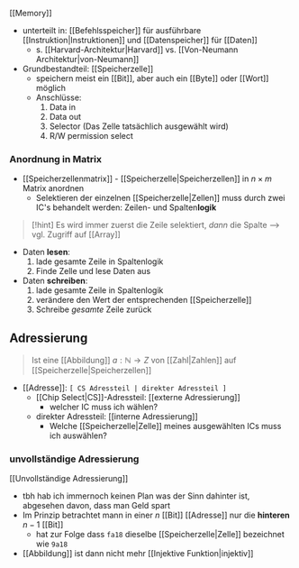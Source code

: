 [[Memory]]
- unterteilt in: [[Befehlsspeicher]] für ausführbare [[Instruktion|Instruktionen]] und [[Datenspeicher]] für [[Daten]]
	- s. [[Harvard-Architektur|Harvard]] vs. [[Von-Neumann Architektur|von-Neumann]]
- Grundbestandteil: [[Speicherzelle]]
	- speichern meist ein [[Bit]], aber auch ein [[Byte]] oder [[Wort]] möglich
	- Anschlüsse:
		1. Data in
		2. Data out
		3. Selector (Das Zelle tatsächlich ausgewählt wird)
		4. R/W permission select

### Anordnung in Matrix
- [[Speicherzellenmatrix]] - [[Speicherzelle|Speicherzellen]] in $n \times m$ Matrix anordnen
	- Selektieren der einzelnen [[Speicherzelle|Zellen]] muss durch zwei IC's behandelt werden: Zeilen- und Spalten**logik** 

> [!hint] Es wird immer zuerst die Zeile selektiert, _dann_ die Spalte --> vgl. Zugriff auf [[Array]]

- Daten **lesen**:
	1. lade gesamte Zeile in Spaltenlogik
	2. Finde Zelle und lese Daten aus
- Daten **schreiben**:
	1. lade gesamte Zeile in Spaltenlogik
	2. verändere den Wert der entsprechenden [[Speicherzelle]]
	3. Schreibe _gesamte_ Zeile zurück

## Adressierung
> Ist eine [[Abbildung]] $a: \mathbb{N} \rightarrow Z$ von [[Zahl|Zahlen]] auf [[Speicherzelle|Speicherzellen]]

- [[Adresse]]: `[ CS Adressteil | direkter Adressteil ]`
	- [[Chip Select|CS]]-Adressteil: [[externe Adressierung]]
		- welcher IC muss ich wählen?
	- direkter Adressteil: [[interne Adressierung]]
		- Welche [[Speicherzelle|Zelle]] meines ausgewählten ICs muss ich auswählen?
### unvollständige Adressierung
[[Unvollständige Adressierung]]
- tbh hab ich immernoch keinen Plan was der Sinn dahinter ist, abgesehen davon, dass man Geld spart
- Im Prinzip betrachtet mann in einer $n$ [[Bit]] [[Adresse]] nur die **hinteren** $n - 1$ [[Bit]]
	- hat zur Folge dass `fa18` dieselbe [[Speicherzelle|Zelle]] bezeichnet wie `9a18` 
- [[Abbildung]] ist dann nicht mehr [[Injektive Funktion|injektiv]] 